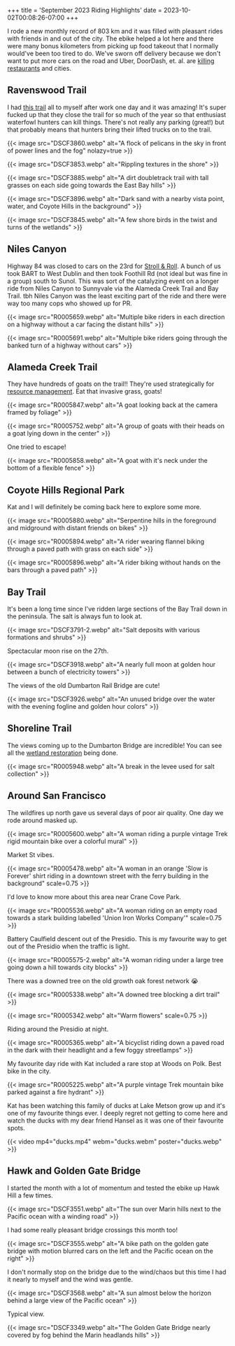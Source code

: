 +++
title = 'September 2023 Riding Highlights'
date = 2023-10-02T00:08:26-07:00
+++

I rode a new monthly record of 803 km and it was filled with pleasant rides with friends in and out of the city. The ebike helped a lot here and there were many bonus kilometers from picking up food takeout that I normally would've been too tired to do. We've sworn off delivery because we don't want to put more cars on the road and Uber, DoorDash, et. al. are [killing restaurants](https://web.archive.org/web/20230930230743/https://www.sfgate.com/food/article/sf-little-star-pizza-challenges-food-delivery-apps-18142694.php) and cities.

>

## Ravenswood Trail

I had [this trail](https://www.fws.gov/refuge/don-edwards-san-francisco-bay/map?trail=ravenswood-trail) all to myself after work one day and it was amazing!
It's super fucked up that they close the trail for so much of the year so that enthusiast waterfowl hunters can kill things.
There's not really any parking (great!) but that probably means that hunters bring their lifted trucks on to the trail.

{{< image src="DSCF3860.webp" alt="A flock of pelicans in the sky in front of power lines and the fog" nolazy=true >}}

{{< image src="DSCF3853.webp" alt="Rippling textures in the shore" >}}

{{< image src="DSCF3885.webp" alt="A dirt doubletrack trail with tall grasses on each side going towards the East Bay hills" >}}

{{< image src="DSCF3896.webp" alt="Dark sand with a nearby vista point, water, and Coyote Hills in the background" >}}

{{< image src="DSCF3845.webp" alt="A few shore birds in the twist and turns of the wetlands" >}}

## Niles Canyon

Highway 84 was closed to cars on the 23rd for [Stroll & Roll](https://web.archive.org/web/20230000000000*/https://www.84strollroll.com/). A bunch of us took BART to West Dublin and then took Foothill Rd (not ideal but was fine in a group) south to Sunol. This was sort of the catalyzing event on a longer ride from Niles Canyon to Sunnyvale via the Alameda Creek Trail and Bay Trail. tbh Niles Canyon was the least exciting part of the ride and there were way too many cops who showed up for PR.

{{< image src="R0005659.webp" alt="Multiple bike riders in each direction on a highway without a car facing the distant hills" >}}

{{< image src="R0005691.webp" alt="Multiple bike riders going through the banked turn of a highway without cars" >}}

## Alameda Creek Trail

They have hundreds of goats on the trail!! They're used strategically for [resource management](https://www.ebparks.org/natural-resources/grazing). Eat that invasive grass, goats!

{{< image src="R0005847.webp" alt="A goat looking back at the camera framed by foliage" >}}

{{< image src="R0005752.webp" alt="A group of goats with their heads on a goat lying down in the center" >}}

One tried to escape!

{{< image src="R0005858.webp" alt="A goat with it's neck under the bottom of a flexible fence" >}}

## Coyote Hills Regional Park

Kat and I will definitely be coming back here to explore some more.

{{< image src="R0005880.webp" alt="Serpentine hills in the foreground and midground with distant friends on bikes" >}}

{{< image src="R0005894.webp" alt="A rider wearing flannel biking through a paved path with grass on each side" >}}

{{< image src="R0005896.webp" alt="A rider biking without hands on the bars through a paved path" >}}

## Bay Trail

It's been a long time since I've ridden large sections of the Bay Trail down in the peninsula. The salt is always fun to look at.

{{< image src="DSCF3791-2.webp" alt="Salt deposits with various formations and shrubs" >}}

Spectacular moon rise on the 27th.

{{< image src="DSCF3918.webp" alt="A nearly full moon at golden hour between a bunch of electricity towers" >}}

The views of the old Dumbarton Rail Bridge are cute!

{{< image src="DSCF3926.webp" alt="An unused bridge over the water with the evening fogline and golden hour colors" >}}

## Shoreline Trail

The views coming up to the Dumbarton Bridge are incredible! You can see all the [wetland restoration](https://www.southbayrestoration.org) being done.

{{< image src="R0005948.webp" alt="A break in the levee used for salt collection" >}}

## Around San Francisco

The wildfires up north gave us several days of poor air quality. One day we rode around masked up.

{{< image src="R0005600.webp" alt="A woman riding a purple vintage Trek rigid mountain bike over a colorful mural" >}}

Market St vibes.

{{< image src="R0005478.webp" alt="A woman in an orange 'Slow is Forever' shirt riding in a downtown street with the ferry building in the background" scale=0.75 >}}

I'd love to know more about this area near Crane Cove Park.

{{< image src="R0005536.webp" alt="A woman riding on an empty road towards a stark  building labelled 'Union Iron Works Company'" scale=0.75 >}}

Battery Caulfield descent out of the Presidio. This is my favourite way to get out of the Presidio when the traffic is light.

{{< image src="R0005575-2.webp" alt="A woman riding under a large tree going down a hill towards city blocks" >}}

There was a downed tree on the old growth oak forest network 😭

{{< image src="R0005338.webp" alt="A downed tree blocking a dirt trail" >}}

{{< image src="R0005342.webp" alt="Warm flowers" scale=0.75 >}}

Riding around the Presidio at night.

{{< image src="R0005365.webp" alt="A bicyclist riding down a paved road in the dark with their headlight and a few foggy streetlamps" >}}

My favourite day ride with Kat included a rare stop at Woods on Polk. Best bike in the city.

{{< image src="R0005225.webp" alt="A purple vintage Trek mountain bike parked against a fire hydrant" >}}

Kat has been watching this family of ducks at Lake Metson grow up and it's one of my favourite things ever. I deeply regret not getting to come here and watch the ducks with my dear friend Hansel as it was one of their favourite spots.

{{< video mp4="ducks.mp4" webm="ducks.webm" poster="ducks.webp" >}}

## Hawk and Golden Gate Bridge

I started the month with a lot of momentum and tested the ebike up Hawk Hill a few times.

{{< image src="DSCF3551.webp" alt="The sun over Marin hills next to the Pacific ocean with a winding road" >}}

I had some really pleasant bridge crossings this month too!

{{< image src="DSCF3555.webp" alt="A bike path on the golden gate bridge with motion blurred cars on the left and the Pacific ocean on the right" >}}

I don't normally stop on the bridge due to the wind/chaos but this time I had it nearly to myself and the wind was gentle.

{{< image src="DSCF3568.webp" alt="A sun almost below the horizon behind a large view of the Pacific ocean" >}}

Typical view.

{{< image src="DSCF3349.webp" alt="The Golden Gate Bridge nearly covered by fog behind the Marin headlands hills" >}}
